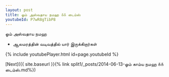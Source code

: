 ```yaml
---
layout: post
title: ஓம் அஸ்வதாய நமஹ ௧௧ டைம்ஸ்
youtubeId: P7wR8gTibP8
---
```

 
 
 ஓம் அஸ்வதாய நமஹ  
 
 -  ஆலமரத்தின் வடிவத்தில் யார் இருக்கிறார்கள் 
 
  
 
  
 
 
 
 
 
 


{% include youtubePlayer.html id=page.youtubeId %}
 
[Next]({{ site.baseurl }}{% link  split1/_posts/2014-06-13-ஓம் காம்ய நமஹ ௧௧ டைம்ஸ்.md%})
 
